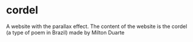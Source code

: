 # cordel
 A website with the parallax effect. The content of the website is the cordel (a type of poem in Brazil) made by Milton Duarte
